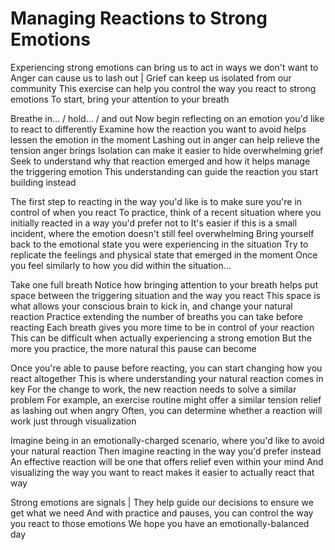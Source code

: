 # Managing Reactions to Strong Emotions
Experiencing strong emotions can bring us to act in ways we don't want to
Anger can cause us to lash out | Grief can keep us isolated from our community
This exercise can help you control the way you react to strong emotions
To start, bring your attention to your breath

Breathe in... / hold... / and out
Now begin reflecting on an emotion you'd like to react to differently
Examine how the reaction you want to avoid helps lessen the emotion in the moment
Lashing out in anger can help relieve the tension anger brings 
Isolation can make it easier to hide overwhelming grief
Seek to understand why that reaction emerged and how it helps manage the triggering emotion
This understanding can guide the reaction you start building instead

The first step to reacting in the way you'd like is to make sure you're in control of when you react
To practice, think of a recent situation where you initially reacted in a way you'd prefer not to
It's easier if this is a small incident, where the emotion doesn't still feel overwhelming
Bring yourself back to the emotional state you were experiencing in the situation 
Try to replicate the feelings and physical state that emerged in the moment
Once you feel similarly to how you did within the situation...

Take one full breath
Notice how bringing attention to your breath helps put space between the triggering situation and the way you react
This space is what allows your conscious brain to kick in, and change your natural reaction
Practice extending the number of breaths you can take before reacting 
Each breath gives you more time to be in control of your reaction
This can be difficult when actually experiencing a strong emotion 
But the more you practice, the more natural this pause can become 

Once you're able to pause before reacting, you can start changing how you react altogether
This is where understanding your natural reaction comes in key 
For the change to work, the new reaction needs to solve a similar problem
For example, an exercise routine might offer a similar tension relief as lashing out when angry
Often, you can determine whether a reaction will work just through visualization

Imagine being in an emotionally-charged scenario, where you'd like to avoid your natural reaction
Then imagine reacting in the way you'd prefer instead
An effective reaction will be one that offers relief even within your mind 
And visualizing the way you want to react makes it easier to actually react that way

Strong emotions are signals | They help guide our decisions to ensure we get what we need
And with practice and pauses, you can control the way you react to those emotions
We hope you have an emotionally-balanced day

[_meta:author]:- "Kip"
[_meta:tags]:- "emotional balance"
[_meta:date-added]:- "2024-09-07T00:00:00.000"